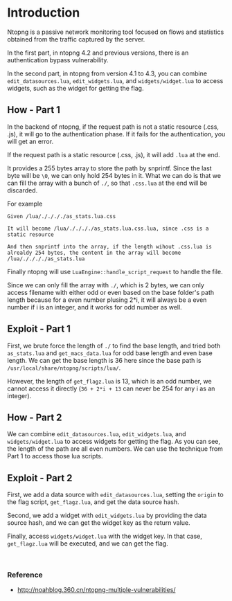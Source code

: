 # Introduction

Ntopng is a passive network monitoring tool focused on flows and statistics obtained from the traffic captured by the server.

In the first part, in ntopng 4.2 and previous versions, there is an authentication bypass vulnerability.

In the second part, in ntopng from version 4.1 to 4.3, you can combine `edit_datasources.lua`, `edit_widgets.lua`, and `widgets/widget.lua` to access widgets, such as the widget for getting the flag.
<br>
## How - Part 1

In the backend of ntopng, if the request path is not a static resource (.css, .js), it will go to the authentication phase. If it fails for the authentication, you will get an error.

If the request path is a static resource (.css, .js), it will add `.lua` at the end.

It provides a 255 bytes array to store the path by snprintf. Since the last byte will be `\0`, we can only hold 254 bytes in it. What we can do is that we can fill the array with a bunch of `./`, so that `.css.lua` at the end will be discarded.

For example
```
Given /lua/././././as_stats.lua.css

It will become /lua/././././as_stats.lua.css.lua, since .css is a static resource

And then snprintf into the array, if the length wihout .css.lua is alrealdy 254 bytes, the content in the array will become /lua/././././as_stats.lua
```

Finally ntopng will use `LuaEngine::handle_script_request` to handle the file.

Since we can only fill the array with `./`, which is 2 bytes, we can only access filename with either odd or even based on the base folder's path length because for a even number plusing 2*i, it will always be a even number if i is an integer, and it works for odd number as well.
<br>
## Exploit - Part 1

First, we brute force the length of `./` to find the base length, and tried both `as_stats.lua` and `get_macs_data.lua` for odd base length and even base length. We can get the base length is 36 here since the base path is `/usr/local/share/ntopng/scripts/lua/`.

However, the length of `get_flagz.lua` is 13, which is an odd number, we cannot access it directly (`36 + 2*i + 13` can never be 254 for any i as an integer).
<br>
## How - Part 2

We can combine `edit_datasources.lua`, `edit_widgets.lua`, and `widgets/widget.lua` to access widgets for getting the flag. As you can see, the length of the path are all even numbers. We can use the technique from Part 1 to access those lua scripts.
<br>
## Exploit - Part 2

First, we add a data source with `edit_datasources.lua`, setting the `origin` to the flag script, `get_flagz.lua`, and get the data source hash.

Second, we add a widget with `edit_widgets.lua` by providing the data source hash, and we can get the widget key as the return value.

Finally, access `widgets/widget.lua` with the widget key. In that case, `get_flagz.lua` will be executed, and we can get the flag.

<br>

### Reference
- http://noahblog.360.cn/ntopng-multiple-vulnerabilities/
